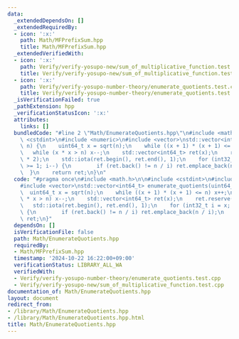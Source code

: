 ```yaml
---
data:
  _extendedDependsOn: []
  _extendedRequiredBy:
  - icon: ':x:'
    path: Math/MFPrefixSum.hpp
    title: Math/MFPrefixSum.hpp
  _extendedVerifiedWith:
  - icon: ':x:'
    path: Verify/verify-yosupo-new/sum_of_multiplicative_function.test.cpp
    title: Verify/verify-yosupo-new/sum_of_multiplicative_function.test.cpp
  - icon: ':x:'
    path: Verify/verify-yosupo-number-theory/enumerate_quotients.test.cpp
    title: Verify/verify-yosupo-number-theory/enumerate_quotients.test.cpp
  _isVerificationFailed: true
  _pathExtension: hpp
  _verificationStatusIcon: ':x:'
  attributes:
    links: []
  bundledCode: "#line 2 \"Math/EnumerateQuotients.hpp\"\n#include <math.h>\n\n#include\
    \ <cstdint>\n#include <numeric>\n#include <vector>\nstd::vector<int64_t> enumerate_quotients(uint64_t\
    \ n) {\n    uint64_t x = sqrt(n);\n    while ((x + 1) * (x + 1) <= n) x++;\n \
    \   while (x * x > n) x--;\n    std::vector<int64_t> ret(x);\n    ret.reserve(x\
    \ * 2);\n    std::iota(ret.begin(), ret.end(), 1);\n    for (int32_t i = x; i\
    \ >= 1; i--) {\n        if (ret.back() != n / i) ret.emplace_back(n / i);\n  \
    \  }\n    return ret;\n}\n"
  code: "#pragma once\n#include <math.h>\n\n#include <cstdint>\n#include <numeric>\n\
    #include <vector>\nstd::vector<int64_t> enumerate_quotients(uint64_t n) {\n  \
    \  uint64_t x = sqrt(n);\n    while ((x + 1) * (x + 1) <= n) x++;\n    while (x\
    \ * x > n) x--;\n    std::vector<int64_t> ret(x);\n    ret.reserve(x * 2);\n \
    \   std::iota(ret.begin(), ret.end(), 1);\n    for (int32_t i = x; i >= 1; i--)\
    \ {\n        if (ret.back() != n / i) ret.emplace_back(n / i);\n    }\n    return\
    \ ret;\n}"
  dependsOn: []
  isVerificationFile: false
  path: Math/EnumerateQuotients.hpp
  requiredBy:
  - Math/MFPrefixSum.hpp
  timestamp: '2024-10-22 16:22:00+09:00'
  verificationStatus: LIBRARY_ALL_WA
  verifiedWith:
  - Verify/verify-yosupo-number-theory/enumerate_quotients.test.cpp
  - Verify/verify-yosupo-new/sum_of_multiplicative_function.test.cpp
documentation_of: Math/EnumerateQuotients.hpp
layout: document
redirect_from:
- /library/Math/EnumerateQuotients.hpp
- /library/Math/EnumerateQuotients.hpp.html
title: Math/EnumerateQuotients.hpp
---
```

